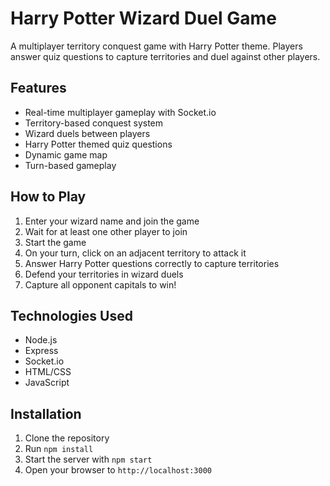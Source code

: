 # Harry Potter Wizard Duel Game

A multiplayer territory conquest game with Harry Potter theme. Players answer quiz questions to capture territories and duel against other players.

## Features
- Real-time multiplayer gameplay with Socket.io
- Territory-based conquest system
- Wizard duels between players
- Harry Potter themed quiz questions
- Dynamic game map
- Turn-based gameplay

## How to Play
1. Enter your wizard name and join the game
2. Wait for at least one other player to join
3. Start the game
4. On your turn, click on an adjacent territory to attack it
5. Answer Harry Potter questions correctly to capture territories
6. Defend your territories in wizard duels
7. Capture all opponent capitals to win!

## Technologies Used
- Node.js
- Express
- Socket.io
- HTML/CSS
- JavaScript

## Installation
1. Clone the repository
2. Run `npm install`
3. Start the server with `npm start`
4. Open your browser to `http://localhost:3000` 